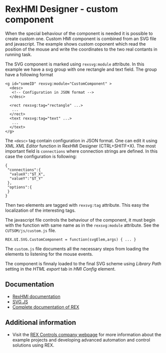 RexHMI Designer - custom component
==================================

When the special behaviour of the component is needed it is possible to create custom one. Custom HMI component is 
combined from an SVG file and javascript. 
The example shows custom coponent which read the position of the mouse and write the coordinates to the two real contants in running task.

The SVG component is marked using `rexsvg:module` attribute. In this example we have a svg group with one rectangle and text field. The group have a following format
```
<g id="someID" rexsvg:module="CustomComponent" >
  <desc>
   <!-- Configuration in JSON format -->
  </desc>
  
  <rect rexsvg:tag="rectangle" ...>
   ...
  </rect>
  <text rexsvg:tag="text" ...>
   ...
  </text>
</g>
```
The `<desc>` tag contain configuration in JSON format. One can edit it using XML *XML Editor* function in RexHMI Designer (CTRL+SHITF+X). The most important field is `connections` where connection strings are defined. In this case the configuration is following:
```
{
 "connections":{
  "valueX":"$T_X",
  "valueY":"$T_Y"
 },
 "options":{
 }
}
```

Then two elements are tagged with `rexsvg:tag` attribute. This easy the localization of the interesting tags.

The javascript file controls the behaviour of the component, it must begin with the function with same name as in the `rexsvg:module` attribute. See the `CUTSOM/js/custom.js` file.

```
REX.UI.SVG.CustomComponent = function(svgElem,args) { ... }
```

The `custom.js` file documents all the necessary steps from loading the elements to listening for the mouse events.

The component is finnaly loaded to the final SVG scheme using *Library Path* setting in the *HTML export* tab in *HMI Config* element. 

## Documentation ##

- [RexHMI documentation](https://www.rexcontrols.com/media/2.50.4/doc/ENGLISH/MANUALS/RexHMI/RexHMI_ENG.html)
- [SVG.JS](http://svgjs.com)
- [Complete documentation of REX](http://www.rexcontrols.com/documentation-and-support)

## Additional information ##

- Visit the [REX Controls company webpage](http://www.rexcontrols.com) 
for more information about the example projects and developing advanced 
automation and control solutions using REX.

